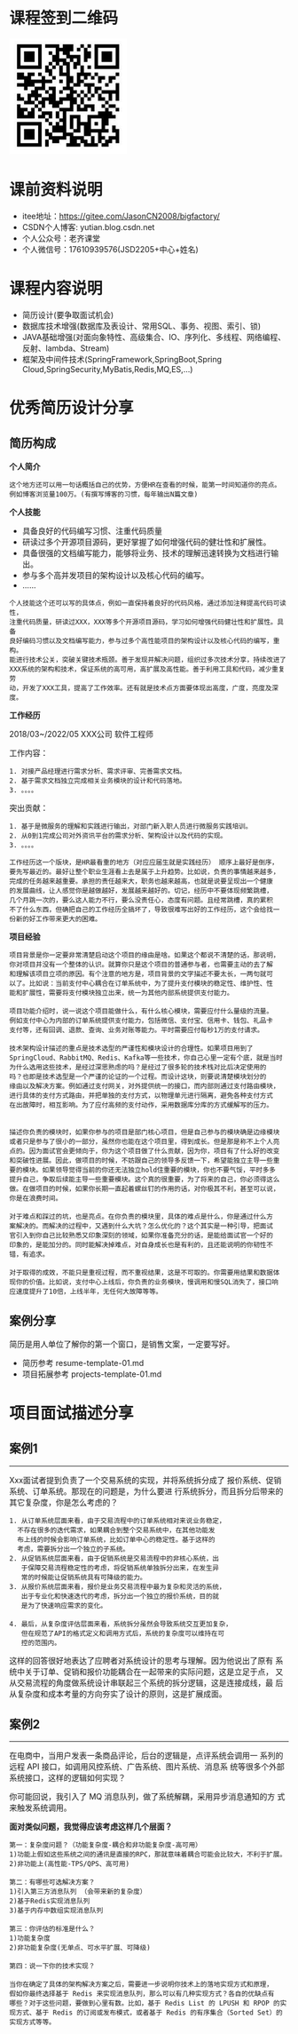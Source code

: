 # 课程签到二维码
![img.png](img.png)

# 课前资料说明

* itee地址：https://gitee.com/JasonCN2008/bigfactory/
* CSDN个人博客: yutian.blog.csdn.net
* 个人公众号：老齐课堂
* 个人微信号：17610939576(JSD2205+中心+姓名)
# 课程内容说明

* 简历设计(要争取面试机会)
* 数据库技术增强(数据库及表设计、常用SQL、事务、视图、索引、锁)
* JAVA基础增强(对面向象特性、高级集合、IO、序列化、多线程、网络编程、反射、lambda、Stream)
* 框架及中间件技术(SpringFramework,SpringBoot,Spring Cloud,SpringSecurity,MyBatis,Redis,MQ,ES,...)

# 优秀简历设计分享

## 简历构成

**个人简介**

```
这个地方还可以用一句话概括自己的优势，方便HR在查看的时候，能第一时间知道你的亮点。
例如博客浏览量100万。(有撰写博客的习惯，每年输出N篇文章)
```

**个人技能**

* 具备良好的代码编写习惯、注重代码质量
* 研读过多个开源项目源码，更好掌握了如何增强代码的健壮性和扩展性。
* 具备很强的文档编写能力，能够将业务、技术的理解迅速转换为文档进行输出。
* 参与多个高并发项目的架构设计以及核心代码的编写。
* ......

```
个人技能这个还可以写的具体点，例如一直保持着良好的代码风格，通过添加注释提高代码可读性，
注重代码质量，研读过XXX，XXX等多个开源项目源码，学习如何增强代码健壮性和扩展性。具备
良好编码习惯以及文档编写能力，参与过多个高性能项目的架构设计以及核心代码的编写，重构。
能进行技术公关，突破关键技术瓶颈。善于发现并解决问题，组织过多次技术分享，持续改进了
XXX系统的架构和技术，保证系统的高可用，高扩展及高性能。善于利用工具和代码，减少重复劳
动，开发了XXX工具，提高了工作效率。还有就是技术点方面要体现出高度，广度，亮度及深度。
```

**工作经历**

2018/03~/2022/05  XXX公司   软件工程师

工作内容：
```
1. 对接产品经理进行需求分析、需求评审、完善需求文档。
2. 基于需求文档独立完成相关业务模块的设计和代码落地。
3. 。。。。
```

突出贡献：
```
1. 基于是微服务的理解和实践进行输出，对部门新入职人员进行微服务实践培训。
2. 从0到1完成公司对外资讯平台的需求分析、架构设计以及代码的实现。
3. 。。。。
```

```
工作经历这一个版块，是HR最看重的地方（对应应届生就是实践经历） 顺序上最好是倒序，
要先写最近的。最好让整个职业生涯看上去是属于上升趋势。比如说，负责的事情越来越多，
完成的任务越来越重要。承担的责任越来大，职务也越来越高，也就是说要呈现出一个健康
的发展曲线，让人感觉你是越做越好，发展越来越好的。切记，经历中不要体现频繁跳槽，
几个月跳一次的，要么这人能力不行，要么没责任心，态度有问题。且经常跳槽，真的累积
不了什么东西，但确把自己的工作经历全搞坏了，导致很难写出好的工作经历，这个会给找一
份新的好工作带来更大的困难。
```

**项目经验**

```
项目背景是你一定要非常清楚启动这个项目的缘由是啥。如果这个都说不清楚的话，那说明，
你对项目并没有一个整体的认识。就算你只是这个项目的普通参与者，也需要主动的去了解
和理解该项目立项的原因。有个注意的地方是，项目背景的文字描述不要太长，一两句就可
以了。比如说：当前支付中心耦合在订单系统中，为了提升支付模块的稳定性、维护性、性
能和扩展性，需要将支付模块独立出来，统一为其他内部系统提供支付能力。

项目功能介绍时，说一说这个项目能做什么，有什么核心模块，需要应付什么量级的流量。
例如支付中心为内部的订单系统提供支付能力，包括微信、支付宝、信用卡、钱包、礼品卡
支付等，还有回调、退款、查询、业务对账等能力。平时需要应付每秒1万的支付请求。

技术架构设计描述的重点是技术选型的严谨性和模块设计的合理性。如果项目用到了
SpringCloud、RabbitMQ、Redis、Kafka等一些技术，你自己心里一定有个底，就是当时
为什么选用这些技术，是经过深思熟虑的吗？是经过了很多轮的技术栈对比后决定使用的
吗？也即是技术选型是一个严谨的论证的一个过程。而设计这块，则要说清楚模块划分的
缘由以及解决方案。例如通过支付网关，对外提供统一的接口，而内部则通过支付路由模块，
进行具体的支付方式路由，并把单独的支付方式，以物理单元进行隔离，避免各种支付方式
在出故障时，相互影响。为了应付高频的支付动作，采用数据库分库的方式缓解写的压力。


描述你负责的模块时，如果你参与的项目是部门核心项目，但是自己参与的模块确是边缘模块
或者只是参与了很小的一部分，虽然你也能在这个项目里，得到成长。但是那是称不上个人亮
点的。因为面试官会更倾向于，你为这个项目做了什么贡献，因为你，项目有了什么好的改变
和突破性进展。因此，做项目的时候，不妨跟自己的领导多反馈一下，希望能独立主导一些重
要的模块。如果领导觉得当前的你还无法独立hold住重要的模块，你也不要气馁，平时多多
提升自己，争取后续能主导一些重要模块。这个真的很重要，为了将来的自己，你必须得这么
做。在做项目的时候，如果你长期一直起着螺丝钉的作用的话，对你极其不利，甚至可以说，
你是在浪费时间。

对于难点和踩过的坑，也是亮点。在你负责的模块里，具体的难点是什么，你是通过什么方
案解决的。而解决的过程中，又遇到什么大坑？怎么优化的？这个其实是一种引导，把面试
官引入到你自己比较熟悉又印象深刻的领域，如果你准备充分的话，是能给面试官一个好的
印象的，是能加分的。同时能解决掉难点，对自身成长也是有利的，且还能说明的你韧性不
错，有追求。

对于取得的成效，不能只是重视过程，而不重视结果，这是不可取的。你需要用结果和数据体
现你的价值。比如说，支付中心上线后，你负责的业务模块，慢调用和慢SQL消失了，接口响
应速度提升了10倍，上线半年，无任何大故障等等。

```

## 案例分享

简历是用人单位了解你的第一个窗口，是销售文案，一定要写好。

* 简历参考 resume-template-01.md
* 项目拓展参考 projects-template-01.md


# 项目面试描述分享

## 案例1
***
Xxx面试者提到负责了一个交易系统的实现，并将系统拆分成了
报价系统、促销系统、订单系统。那现在的问题是，为什么要进
行系统拆分，而且拆分后带来的其它复杂度，你是怎么考虑的？
```
1. 从订单系统层面来看，由于交易流程中的订单系统相对来说业务稳定，
  不存在很多的迭代需求，如果耦合到整个交易系统中，在其他功能发
  布上线的时候会影响订单系统，比如订单中心的稳定性。基于这样的
  考虑，需要拆分出一个独立的子系统。
2. 从促销系统层面来看，由于促销系统是交易流程中的非核心系统，出
   于保障交易流程稳定性的考虑，将促销系统单独拆分出来，在发生异
   常的时候能让促销系统具有可降级的能力。
3. 从报价系统层面来看，报价是业务交易流程中最为复杂和灵活的系统，
   出于专业化和快速迭代的考虑，拆分出一个独立的报价系统，目的就
   是为了快速响应需求的变化。

4. 最后，从复杂度评估层面来看，系统拆分虽然会导致系统交互更加复杂，
   但在规范了API的格式定义和调用方式后，系统的复杂度可以维持在可
   控的范围内。
```
这样的回答很好地表达了应聘者对系统设计的思考与理解。因为他说出了原有
系统中关于订单、促销和报价功能耦合在一起带来的实际问题，这是立足于点，
又从交易流程的角度做系统设计串联起三个系统的拆分逻辑，这是连接成线，最
后从复杂度和成本考量的方向夯实了设计的原则，这是扩展成面。

## 案例2

***
在电商中，当用户发表一条商品评论，后台的逻辑是，点评系统会调用一
系列的远程 API 接口，如调用风控系统、广告系统、图片系统、消息系
统等很多个外部系统接口，这样的逻辑如何实现？

你可能回说，我引入了 MQ 消息队列，做了系统解耦，采用异步消息通知的方
式来触发系统调用。

**面对类似问题，我觉得应该考虑这样几个层面？**

```
第一：复杂度问题？（功能复杂度-耦合和非功能复杂度-高可用）
1)功能上假如这些系统之间的通讯是直接的RPC，那就意味着耦合可能会比较大，不利于扩展。
2)非功能上(高性能-TPS/QPS、高可用)

第二：有哪些可选解决方案？
1)引入第三方消息队列 （会带来新的复杂度）
2)基于Redis实现消息队列
3)基于内存中数组实现消息队列

第三：你评估的标准是什么？
1)功能复杂度
2)非功能复杂度(无单点、可水平扩展、可降级)

第四：说一下你的技术实现？

当你在确定了具体的架构解决方案之后，需要进一步说明你技术上的落地实现方式和原理，
假如你最终选择基于 Redis 来实现消息队列，那么可以有几种实现方式？各自的优缺点有
哪些？对于这些问题，要做到心里有数。比如，基于 Redis List 的 LPUSH 和 RPOP 的实
现方式、基于 Redis 的订阅或发布模式，或者基于 Redis 的有序集合（Sorted Set）的
实现方式等等。
```










